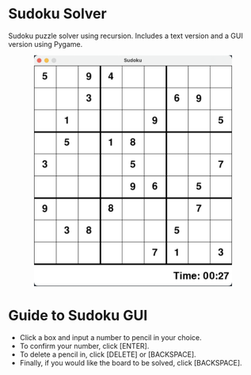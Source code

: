 # Sudoku Solver
Sudoku puzzle solver using recursion. Includes a text version and a GUI version using Pygame.
<p align="center"><img src = "./sudoku.png" width=400></p>

# Guide to Sudoku GUI
- Click a box and input a number to pencil in your choice.
- To confirm your number, click [ENTER].
- To delete a pencil in, click [DELETE] or [BACKSPACE].
- Finally, if you would like the board to be solved, click [BACKSPACE].
